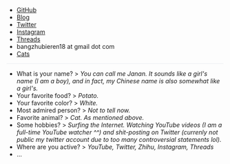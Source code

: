- [GitHub](https://github.com/jananzzzz)
- [Blog](https://jananzzzz.github.io)
- [Twitter](https://twitter.com/)
- [Instagram](https://www.instagram.com/janan0927)
- [Threads](https://threads.net/@janan0927)
- bangzhubieren18 at gmail dot com
- [Cats](https://www.google.com/search?q=cats&tbm=isch)


<hr style="height: 1px; background-color: #eaecef;">

- What is your name? > *You can call me Janan. It sounds like a girl's name (I am a boy), and in fact, my Chinese name is also somewhat like a girl's.*
- Your favorite food? > *Potato.*
- Your favorite color? > *White.*
- Most admired person? > *Not to tell now.*
- Favorite animal? > *Cat. As mentioned above.*
- Some hobbies? > *Surfing the Internet. Watching YouTube videos (I am a full-time YouTube watcher ^^) and shit-posting on Twitter (currenly not public my twitter account due to too many controversial statements lol).*
- Where are you active? > *YouTube, Twitter, Zhihu, Instagram, Threads*
- ...
